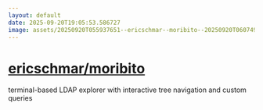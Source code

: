 ```yaml
---
layout: default
date: 2025-09-20T19:05:53.586727
image: assets/20250920T055937651--ericschmar--moribito--20250920T060749519--cropped.png
---
```


# [ericschmar/moribito](https://github.com/ericschmar/moribito)

terminal-based LDAP explorer with interactive tree navigation and custom queries
